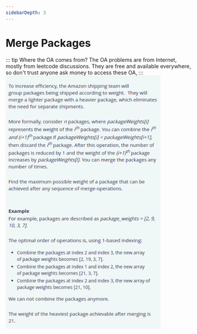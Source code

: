```yaml
---
sidebarDepth: 3
---
```

# Merge Packages

::: tip Where the OA comes from?
The OA problems are from Internet, mostly from leetcode discussions. They are free and available everywhere, so don't trust anyone ask money to access these OA,
:::
![image1](./img/merge-packages-1.png)
